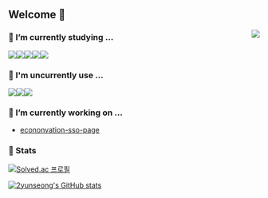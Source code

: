 ## Welcome 👋

<!--
**yunseong76039287/yunseong76039287** is a ✨ _special_ ✨ repository because its `README.md` (this file) appears on your GitHub profile.

Here are some ideas to get you started:

- 👯 I’m looking to collaborate on ...
- 🤔 I’m looking for help with ...
- 💬 Ask me about ...
- 📫 How to reach me: ...
- 😄 Pronouns: ...
- ⚡ Fun fact: ...
[![Top Langs](https://github-readme-stats.vercel.app/api/top-langs/?username=2yunseong&langs_count=8)](https://github.com/2yunseong/github-readme-stats)

-->
<a href="https://hits.seeyoufarm.com"><img src="https://hits.seeyoufarm.com/api/count/incr/badge.svg?url=https%3A%2F%2Fgithub.com%2F2yunseong&count_bg=%2379C83D&title_bg=%236A6464&icon=linux.svg&icon_color=%23E7E7E7&title=hits&edge_flat=false" align="right"/></a>

### 🌱 I’m currently studying ...


<img src="https://img.shields.io/badge/JavaScript-F7DF1E?style=flat-square&logo=javascript&logoColor=black"/><img src="https://img.shields.io/badge/React-61DAFB?style=flat-square&logo=React&logoColor=white"/><img src="https://img.shields.io/badge/Python-3776AB?style=flat-square&logo=python&logoColor=white"/><img src="https://img.shields.io/badge/C++-00599C?style=flat-square&logo=cplusplus&logoColor=white"/><img src="https://img.shields.io/badge/C-A8B9CC?style=flat-square&logo=c&logoColor=white"/>


### 🤔 I'm uncurrently use ...

<img src="https://img.shields.io/badge/Swift-F05138?style=flat-square&logo=swift&logoColor=white"/><img src="https://img.shields.io/badge/UIKit-2396F3?style=flat-square&logo=uikit&logoColor=white"/><img src="https://img.shields.io/badge/Java-007396?style=flat-square&logo=java&logoColor=white"/>

### 🔭 I’m currently working on ...
- [econonvation-sso-page](https://github.com/2yunseong/econovation-sso-page)

### 🥇 Stats

[![Solved.ac 프로필](http://mazassumnida.wtf/api/v2/generate_badge?boj=dbsdltjd123)](https://solved.ac/dbsdltjd123)  

[![2yunseong's GitHub stats](https://github-readme-stats.vercel.app/api?username=2yunseong)](https://github.com/2yunseong/github-readme-stats) 


